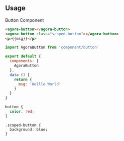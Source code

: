 
## Usage

Button Component

```html
<agora-button></agora-button>
<agora-button class="scoped-button"></agora-button>
<p>{{msg}}</p>
```

```javascript
import AgoraButton from 'component/button'

export default {
  components: {
    AgoraButton
  },
  data () {
    return {
      msg: 'Helllo World'
    }
  }
}
```

```css
button {
  color: red;
}
```

```css@scoped
.scoped-button {
  background: blue;
}
```